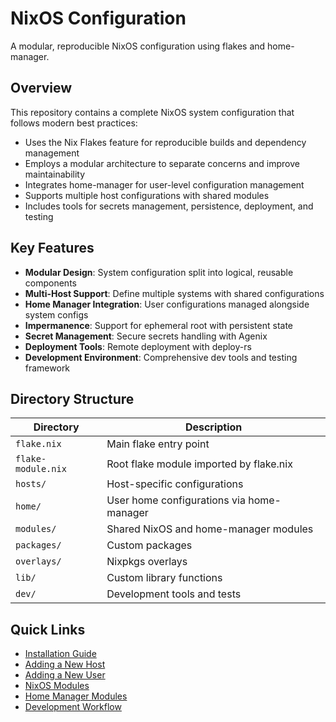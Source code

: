# NixOS Configuration

A modular, reproducible NixOS configuration using flakes and home-manager.

## Overview

This repository contains a complete NixOS system configuration that follows modern best practices:

- Uses the Nix Flakes feature for reproducible builds and dependency management
- Employs a modular architecture to separate concerns and improve maintainability
- Integrates home-manager for user-level configuration management
- Supports multiple host configurations with shared modules
- Includes tools for secrets management, persistence, deployment, and testing

## Key Features

- **Modular Design**: System configuration split into logical, reusable components
- **Multi-Host Support**: Define multiple systems with shared configurations
- **Home Manager Integration**: User configurations managed alongside system configs
- **Impermanence**: Support for ephemeral root with persistent state
- **Secret Management**: Secure secrets handling with Agenix
- **Deployment Tools**: Remote deployment with deploy-rs
- **Development Environment**: Comprehensive dev tools and testing framework

## Directory Structure

| Directory         | Description                                     |
|-------------------|-------------------------------------------------|
| `flake.nix`       | Main flake entry point                          |
| `flake-module.nix` | Root flake module imported by flake.nix         |
| `hosts/`          | Host-specific configurations                    |
| `home/`           | User home configurations via home-manager       |
| `modules/`        | Shared NixOS and home-manager modules           |
| `packages/`       | Custom packages                                 |
| `overlays/`       | Nixpkgs overlays                                |
| `lib/`            | Custom library functions                        |
| `dev/`            | Development tools and tests                     |

## Quick Links

- [Installation Guide](guides/installation.md)
- [Adding a New Host](guides/adding-host.md)
- [Adding a New User](guides/adding-user.md)
- [NixOS Modules](modules/nixos/index.md)
- [Home Manager Modules](modules/home-manager/index.md)
- [Development Workflow](guides/development.md)
